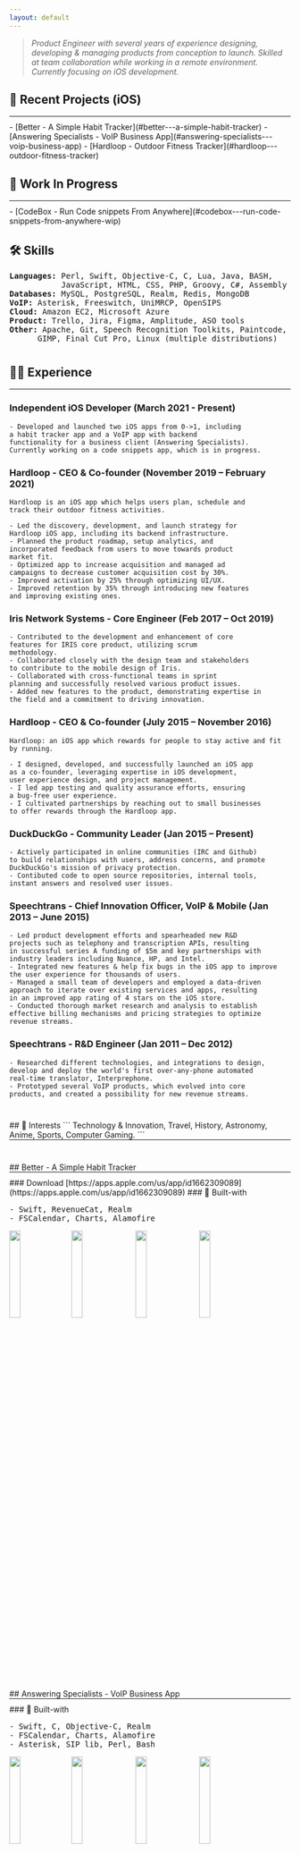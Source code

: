 ```yaml
---
layout: default
---
```


<style>
ul {
  list-style: none;
  margin-left: 0 !important;
  padding-left: 0 !important;
}

.separator {
  text-align: left;
  margin-bottom: 10px;
}

.separator hr {
  border: none;
  border-top: 1x solid grey;
  width: 100%;
  margin: 0 auto;
}

</style>

> *Product Engineer with several years of experience designing, 
developing & managing products from conception to launch. 
Skilled at team collaboration while working in a remote 
environment. Currently focusing on iOS development.*

## 🚀 Recent Projects (iOS)

<div class="separator">
  <hr>
</div>
- [Better - A Simple Habit Tracker](#better---a-simple-habit-tracker)
- [Answering Specialists - VoIP Business App](#answering-specialists---voip-business-app)
- [Hardloop - Outdoor Fitness Tracker](#hardloop---outdoor-fitness-tracker)

## 🚧 Work In Progress
<div class="separator">
  <hr>
</div>
- [CodeBox - Run Code snippets From Anywhere](#codebox---run-code-snippets-from-anywhere-wip)

## 🛠 Skills 
<pre>
<b>Languages:</b> Perl, Swift, Objective-C, C, Lua, Java, BASH, 
           JavaScript, HTML, CSS, PHP, Groovy, C#, Assembly
<b>Databases:</b> MySQL, PostgreSQL, Realm, Redis, MongoDB
<b>VoIP:</b> Asterisk, Freeswitch, UniMRCP, OpenSIPS
<b>Cloud:</b> Amazon EC2, Microsoft Azure
<b>Product:</b> Trello, Jira, Figma, Amplitude, ASO tools
<b>Other:</b> Apache, Git, Speech Recognition Toolkits, Paintcode, 
      GIMP, Final Cut Pro, Linux (multiple distributions)
</pre>
<p style="margin: 40px;"></p>

## 🧑‍💻 Experience
<div class="separator">
  <hr>
</div>

### Independent iOS Developer (March 2021 - Present)
```
- Developed and launched two iOS apps from 0->1, including
a habit tracker app and a VoIP app with backend 
functionality for a business client (Answering Specialists).
Currently working on a code snippets app, which is in progress.
```

### Hardloop - CEO & Co-founder (November 2019 – February 2021)

```
Hardloop is an iOS app which helps users plan, schedule and 
track their outdoor fitness activities.

- Led the discovery, development, and launch strategy for 
Hardloop iOS app, including its backend infrastructure.
- Planned the product roadmap, setup analytics, and 
incorporated feedback from users to move towards product 
market fit.
- Optimized app to increase acquisition and managed ad 
campaigns to decrease customer acquisition cost by 30%.
- Improved activation by 25% through optimizing UI/UX.
- Improved retention by 35% through introducing new features 
and improving existing ones.
```

### Iris Network Systems - Core Engineer (Feb 2017 – Oct 2019)

```
- Contributed to the development and enhancement of core 
features for IRIS core product, utilizing scrum 
methodology.
- Collaborated closely with the design team and stakeholders
to contribute to the mobile design of Iris.
- Collaborated with cross-functional teams in sprint 
planning and successfully resolved various product issues. 
- Added new features to the product, demonstrating expertise in 
the field and a commitment to driving innovation.
```

### Hardloop - CEO & Co-founder (July 2015 – November 2016)

```
Hardloop: an iOS app which rewards for people to stay active and fit by running.

- I designed, developed, and successfully launched an iOS app
as a co-founder, leveraging expertise in iOS development, 
user experience design, and project management.
- I led app testing and quality assurance efforts, ensuring
a bug-free user experience.
- I cultivated partnerships by reaching out to small businesses
to offer rewards through the Hardloop app.
```

### DuckDuckGo - Community Leader (Jan 2015 – Present)

```
- Actively participated in online communities (IRC and Github)
to build relationships with users, address concerns, and promote
DuckDuckGo's mission of privacy protection.
- Contibuted code to open source repositories, internal tools,
instant answers and resolved user issues.
```

### Speechtrans - Chief Innovation Officer, VoIP & Mobile (Jan 2013 – June 2015)

```
- Led product development efforts and spearheaded new R&D 
projects such as telephony and transcription APIs, resulting 
in successful series A funding of $5m and key partnerships with 
industry leaders including Nuance, HP, and Intel.
- Integrated new features & help fix bugs in the iOS app to improve
the user experience for thousands of users.
- Managed a small team of developers and employed a data-driven 
approach to iterate over existing services and apps, resulting 
in an improved app rating of 4 stars on the iOS store.
- Conducted thorough market research and analysis to establish 
effective billing mechanisms and pricing strategies to optimize 
revenue streams.
```

### Speechtrans - R&D Engineer (Jan 2011 – Dec 2012)

```
- Researched different technologies, and integrations to design, 
develop and deploy the world's first over-any-phone automated 
real-time translator, Interprephone.
- Prototyped several VoIP products, which evolved into core 
products, and created a possibility for new revenue streams.
```

<p style="margin: 40px;"></p>
## 📖 Interests
```
Technology & Innovation, Travel, History, Astronomy, 
Anime, Sports, Computer Gaming.
```
<div class="separator">
  <hr>
</div>

<p style="margin: 40px;"></p>
## Better - A Simple Habit Tracker
<div class="separator">
  <hr>
</div>
### Download <i class="fas fa-external-link-alt"></i>
[https://apps.apple.com/us/app/id1662309089](https://apps.apple.com/us/app/id1662309089)
### 🧪 Built-with
<pre>
- Swift, RevenueCat, Realm
- FSCalendar, Charts, Alamofire
</pre>

<img src="/assets/img/Better_1.png" style="margin-right: 10px;" width="20%"><img src="/assets/img/Better_2.png" width="20%" style="margin-right: 10px;"> <img src="/assets/img/Better_3.png" width="20%" style="margin-right: 10px;"> <img src="/assets/img/Better_4.png" width="20%" style="margin-right: 10px;">

<p style="margin: 40px;"></p>
## Answering Specialists - VoIP Business App
<div class="separator">
  <hr>
</div>
### 🧪 Built-with
<pre>
- Swift, C, Objective-C, Realm
- FSCalendar, Charts, Alamofire
- Asterisk, SIP lib, Perl, Bash
</pre>
<img src="/assets/img/AS_1.png" style="margin-right: 10px;" width="20%"><img src="/assets/img/AS_2.png" width="20%" style="margin-right: 10px;"> <img src="/assets/img/AS_4.png" width="20%" style="margin-right: 10px;"> <img src="/assets/img/AS_3.png" width="20%" style="margin-right: 10px;">

<p style="margin: 40px;"></p>
## Hardloop - Outdoor Fitness Tracker
<div class="separator">
  <hr>
</div>
### Download <i class="fas fa-external-link-alt"></i>
[https://apps.apple.com/us/app/id1495581025](https://apps.apple.com/us/app/id1495581025)
### 🧪 Built-with
<pre>
- Objective-C, Swift, Realm
- FSCalendar, Charts, AFNetworking, Mantle, CorePlot, 
  Facebook SDK, Google Ads SDK, OpenSSL
- Perl, PostgreSQL, Redis
</pre>

<img src="/assets/img/hardloop_1.png" style="margin-right: 10px;" width="20%"><img src="/assets/img/hardloop_2.png" width="20%" style="margin-right: 10px;"> <img src="/assets/img/hardloop_3.png" width="20%" style="margin-right: 10px;"> <img src="/assets/img/hardloop_4.png" width="20%" style="margin-right: 10px;"> <img src="/assets/img/hardloop_5.png" width="20%" style="margin-right: 10px;"> <img src="/assets/img/hardloop_6.png" width="20%" style="margin-right: 10px;"> <img src="/assets/img/hardloop_7.png" width="20%" style="margin-right: 10px;"> <img src="/assets/img/hardloop_8.png" width="20%" style="margin-right: 10px;">

## CodeBox - Run Code snippets From Anywhere (WIP)
<div class="separator">
  <hr>
</div>
### ⚗️ Building-with
<pre>
- Swift, SwiftUI, Realm
</pre>

<img src="/assets/img/codebox_1.png" style="margin-right: 10px;" width="20%"><img src="/assets/img/codebox_2.png" width="20%" style="margin-right: 10px;"> <img src="/assets/img/codebox_2.png" width="20%" style="margin-right: 10px;"> <img src="/assets/img/codebox_4.png" width="20%" style="margin-right: 10px;">

